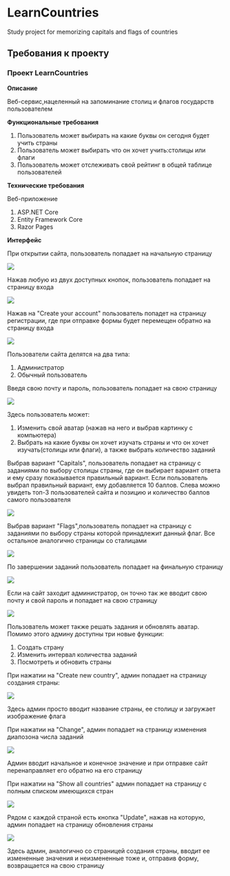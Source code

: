 # LearnCountries
Study project for memorizing capitals and flags of countries

## Требования к проекту

### Проект LearnCountries

**Описание**

Веб-сервис,нацеленный на запоминание столиц и флагов государств пользователем

**Функциональные требования**

  1. Пользователь может выбирать на какие буквы он сегодня будет учить страны
  2. Пользователь может выбирать что он хочет учить:столицы или флаги
  3. Пользователь может отслеживать свой рейтинг в общей таблице пользователей

**Технические требования**

Веб-приложение

  1. ASP.NET Core
  2. Entity Framework Core
  3. Razor Pages

**Интерфейс**

При открытии сайта, пользователь попадает на начальную страницу

![](PagesScreenshots/StartPage.jpg)

Нажав любую из двух доступных кнопок, пользователь попадает на страницу входа

![](PagesScreenshots/LogInPage.jpg)

Нажав на "Create your account" пользователь попадет на страницу регистрации, где при отправке формы будет перемещен обратно на страницу входа

![](PagesScreenshots/SignInPage.jpg)

Пользователи сайта делятся на два типа:
1) Администратор
2) Обычный пользователь

Введя свою почту и пароль, пользователь попадает на свою страницу

![](PagesScreenshots/UserPage.jpg)

Здесь пользователь может:
1) Изменить свой аватар (нажав на него и выбрав картинку с компьютера)
2) Выбрать на какие буквы он хочет изучать страны и что он хочет изучать(столицы или флаги), а также выбрать количество заданий

Выбрав вариант "Capitals", пользователь попадает на страницу с заданиями по выбору столицы страны, где он выбирает вариант ответа и ему сразу показывается правильный вариант. Если пользователь выбрал правильный вариант, ему добавляется 10 баллов. Слева можно увидеть топ-3 пользователей сайта и позицию и количество баллов самого пользователя

![](PagesScreenshots/TaskPage.jpg)

Выбрав вариант "Flags",пользователь попадает на страницу с заданиями по выбору страны которой принадлежит данный флаг. Все остальное аналогично страницы со сталицами

![](PagesScreenshots/FlagTaskPage.jpg)

По завершении заданий пользователь попадает на финальную страницу

![](PagesScreenshots/FinishPage.jpg)

Если на сайт заходит администратор, он точно так же вводит свою почту и свой пароль и попадает на свою страницу 

![](PagesScreenshots/AdminPage.jpg)

Пользователь может также решать задания и обновлять аватар. Помимо этого админу доступны три новые функции:
1) Создать страну
2) Изменить интервал количества заданий
3) Посмотреть и обновить страны

При нажатии на "Create new country", админ попадает на страницу создания страны:

![](PagesScreenshots/CreateCountrypage.jpg)

Здесь админ просто вводит название страны, ее столицу и загружает изображение флага

При нажатии на "Change", админ попадает на страницу изменения диапозона числа заданий

![](PagesScreenshots/ChangeMinMaxPage.jpg)

Админ вводит начальное и конечное значение и при отправке сайт перенаправляет его обратно на его страницу

При нажатии на "Show all countries" админ попадает на страницу с полным списком имеющихся стран

![](PagesScreenshots/AllCountryPage.jpg)

Рядом с каждой страной есть кнопка "Update", нажав на которую, админ попадает на страницу обновления страны

![](PagesScreenshots/UpdateCountryPage.jpg)

Здесь админ, аналогично со страницей создания страны, вводит ее измененные значения и неизмененные тоже и, отправив форму, возвращается на свою страницу 
